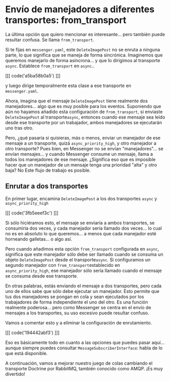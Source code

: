 # Envío de manejadores a diferentes transportes: from_transport

La última opción que quiero mencionar es interesante... pero también puede resultar confusa. Se llama `from_transport`.

Si te fijas en `messenger.yaml`, este `DeleteImagePost` no se enruta a ninguna parte, lo que significa que se maneja de forma sincrónica. Imaginemos que queremos manejarlo de forma asíncrona... y que lo dirigimos al transporte `async`. Establece `from_transport` en `async`.. 

[[[ code('a5ba58b0a5') ]]]

y luego dirige temporalmente esta clase a ese transporte en `messenger.yaml`.

Ahora, imagina que el mensaje `DeleteImagePost` tiene realmente dos manejadores... algo que es muy posible para los eventos. Suponiendo que aún no hayamos añadido esta configuración de `from_transport`, si enviaste `DeleteImagePost` al transporte`async`, entonces cuando ese mensaje sea leído desde ese transporte por un trabajador, ambos manejadores se ejecutarán uno tras otro.

Pero, ¿qué pasaría si quisieras, más o menos, enviar un manejador de ese mensaje a un transporte, quizá `async_priority_high`, y otro manejador a otro transporte? Pues bien, en Messenger no se envían "manejadores"... se envían mensajes... y cuando Messenger consume un mensaje, llama a todos los manejadores de ese mensaje. ¿Significa eso que es imposible hacer que un manejador de un mensaje tenga una prioridad "alta" y otro baja? No Este flujo de trabajo es posible.

## Enrutar a dos transportes

En primer lugar, encamina `DeleteImagePost` a los dos transportes `async` y `async_priority_high`

[[[ code('3fb5eeef3c') ]]]

Si sólo hiciéramos esto, el mensaje se enviaría a ambos transportes, se consumiría dos veces, y cada manejador sería llamado dos veces... lo cual no es en absoluto lo que queremos... a menos que cada manejador esté horneando galletas... o algo así.

Pero cuando añadimos esta opción `from_transport` configurada en `async`, significa que este manejador sólo debe ser llamado cuando se consuma un objeto `DeleteImagePost` desde el transporte`async`. Si configuramos un segundo manejador con `from_transport`establecido en `async_priority_high`, ese manejador sólo sería llamado cuando el mensaje se consuma desde ese transporte.

En otras palabras, estás enviando el mensaje a dos transportes, pero cada uno de ellos sabe que sólo debe ejecutar un manejador. Esto permite que tus dos manejadores se pongan en cola y sean ejecutados por los trabajadores de forma independiente el uno del otro. Es una función realmente poderosa... pero como Messenger se centra en el envío de mensajes a los transportes, su uso excesivo puede resultar confuso.

Vamos a comentar esto y a eliminar la configuración de enrutamiento.

[[[ code('194442abf3') ]]]

Eso es básicamente todo en cuanto a las opciones que puedes pasar aquí... aunque siempre puedes consultar `MessageSubscriberInterface`: habla de lo que está disponible.

A continuación, vamos a mejorar nuestro juego de colas cambiando el transporte Doctrine por RabbitMQ, también conocido como AMQP. ¡Es muy divertido!
